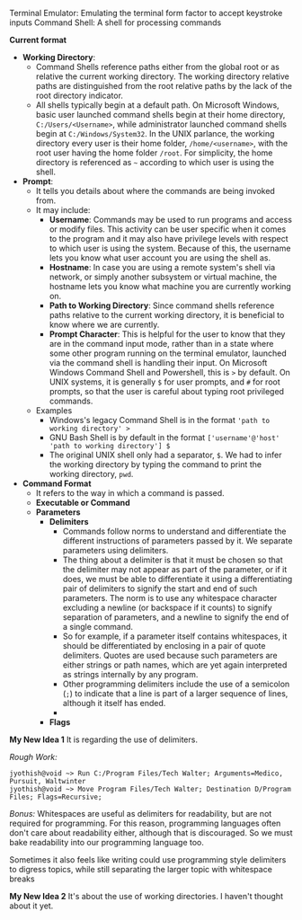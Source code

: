 Terminal Emulator: Emulating the terminal form factor to accept keystroke inputs
Command Shell: A shell for processing commands

**Current format**
- **Working Directory**:
	- Command Shells reference paths either from the global root or as relative the current working directory. The working directory relative paths are distinguished from the root relative paths by the lack of the root directory indicator.
	- All shells typically begin at a default path. On Microsoft Windows, basic user launched command shells begin at their home directory, `C:/Users/<Username>`, while administrator launched command shells begin at `C:/Windows/System32`. In the UNIX parlance, the working directory every user is their home folder, `/home/<username>`, with the root user having the home folder `/root`. For simplicity, the home directory is referenced as `~` according to which user is using the shell.
- **Prompt**:
	- It tells you details about where the commands are being invoked from.
	- It may include:
		- **Username**: Commands may be used to run programs and access or modify files. This activity can be user specific when it comes to the program and it may also have privilege levels with respect to which user is using the system. Because of this, the username lets you know what user account you are using the shell as.
		- **Hostname**: In case you are using a remote system's shell via network, or simply another subsystem or virtual machine, the hostname lets you know what machine you are currently working on.
		- **Path to Working Directory**: Since command shells reference paths relative to the current working directory, it is beneficial to know where we are currently.
		- **Prompt Character**: This is helpful for the user to know that they are in the command input mode, rather than in a state where some other program running on the terminal emulator, launched via the command shell is handling their input. On Microsoft Windows Command Shell and Powershell, this is `>` by default. On UNIX systems, it is generally `$` for user prompts, and `#` for root prompts, so that the user is careful about typing root privileged commands.
	- Examples
		- Windows's legacy Command Shell is in the format `'path to working directory' >`
		- GNU Bash Shell is by default in the format `['username'@'host' 'path to working directory'] $`
		- The original UNIX shell only had a separator, `$`. We had to infer the working directory by typing the command to print the working directory, `pwd`.
- **Command Format**
	- It refers to the way in which a command is passed.
	- **Executable or Command**
	- **Parameters**
		- **Delimiters**
			- Commands follow norms to understand and differentiate the different instructions of parameters passed by it. We separate parameters using delimiters.
			- The thing about a delimiter is that it must be chosen so that the delimiter may not appear as part of the parameter, or if it does, we must be able to differentiate it using a differentiating pair of delimiters to signify the start and end of such parameters. The norm is to use any whitespace character excluding a newline (or backspace if it counts) to signify separation of parameters, and a newline to signify the end of a single command.
			- So for example, if a parameter itself contains whitespaces, it should be differentiated by enclosing in a pair of quote delimiters. Quotes are used because such parameters are either strings or path names, which are yet again interpreted as strings internally by any program.
			- Other programming delimiters include the use of a semicolon (`;`) to indicate that a line is part of a larger sequence of lines, although it itself has ended.
			- 
		- **Flags**

**My New Idea 1**
It is regarding the use of delimiters.

*Rough Work:*
```
jyothish@void ~> Run C:/Program Files/Tech Walter; Arguments=Medico, Pursuit, Waltwinter
jyothish@void ~> Move Program Files/Tech Walter; Destination D/Program Files; Flags=Recursive;
```

*Bonus:* Whitespaces are useful as delimiters for readability, but are not required for programming. For this reason, programming languages often don't care about readability either, although that is discouraged. So we must bake readability into our programming language too.

Sometimes it also feels like writing could use programming style delimiters to digress topics, while still separating the larger topic with whitespace breaks

**My New Idea 2**
It's about the use of working directories. I haven't thought about it yet.